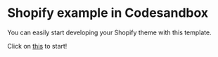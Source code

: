 # Shopify example in Codesandbox

You can easily start developing your Shopify theme with this template.

Click on [this](https://githubbox.com/andrasbacsai/shopify-starter) to start!